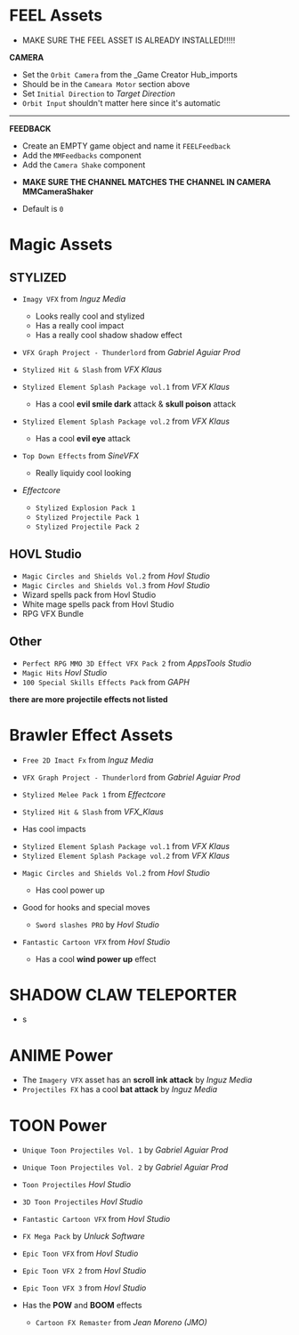 # FEEL Assets
 * MAKE SURE THE FEEL ASSET IS ALREADY INSTALLED!!!!!


**CAMERA**
+ Set the `Orbit Camera` from the _Game Creator Hub_imports
+ Should be in the `Cameara Motor` section above
+ Set `Initial Direction` to _Target Direction_
+ `Orbit Input` shouldn't matter here since it's automatic
  
- - - - - - - - - - - - - -

**FEEDBACK**
+ Create an EMPTY game object and name it `FEELFeedback`
+ Add the `MMFeedbacks` component
+ Add the `Camera Shake` component
 - **MAKE SURE THE CHANNEL MATCHES THE CHANNEL IN CAMERA MMCameraShaker**
  * Default is `0`



# Magic Assets

## STYLIZED
+ `Imagy VFX` from _Inguz Media_
  - Looks really cool and stylized
  - Has a really cool impact
  - Has a really cool shadow shadow effect

+ `VFX Graph Project - Thunderlord` from _Gabriel Aguiar Prod_

+ `Stylized Hit & Slash` from _VFX Klaus_
+ `Stylized Element Splash Package vol.1` from _VFX Klaus_
  - Has a cool **evil smile dark** attack & **skull poison** attack
+ `Stylized Element Splash Package vol.2` from _VFX Klaus_
  - Has a cool **evil eye** attack

+ `Top Down Effects` from _SineVFX_
  - Really liquidy cool looking

+ _Effectcore_
  - `Stylized Explosion Pack 1`
  - `Stylized Projectile Pack 1`
  - `Stylized Projectile Pack 2`


## HOVL Studio
 + `Magic Circles and Shields Vol.2` from _Hovl Studio_
 + `Magic Circles and Shields Vol.3` from _Hovl Studio_
 + Wizard spells pack from Hovl Studio
 + White mage spells pack from Hovl Studio
 + RPG VFX Bundle



## Other
+ `Perfect RPG MMO 3D Effect VFX Pack 2` from _AppsTools Studio_
+ `Magic Hits` _Hovl Studio_
+ `100 Special Skills Effects Pack` from _GAPH_

**there are more projectile effects not listed**


# Brawler Effect Assets

+ `Free 2D Imact Fx` from _Inguz Media_
+ `VFX Graph Project - Thunderlord` from _Gabriel Aguiar Prod_
+ `Stylized Melee Pack 1` from _Effectcore_
+ `Stylized Hit & Slash` from _VFX_Klaus_

+ Has cool impacts
 - `Stylized Element Splash Package vol.1` from _VFX Klaus_
 - `Stylized Element Splash Package vol.2` from _VFX Klaus_

+ `Magic Circles and Shields Vol.2` from _Hovl Studio_
  - Has cool power up
  
+ Good for hooks and special moves
  - `Sword slashes PRO` by _Hovl Studio_
  
+ `Fantastic Cartoon VFX` from _Hovl Studio_
  - Has a cool **wind power up** effect



# SHADOW CLAW TELEPORTER
* s

# ANIME Power

+ The `Imagery VFX` asset has an **scroll ink attack** by _Inguz Media_
+ `Projectiles FX` has a cool **bat attack** by _Inguz Media_



# TOON Power
+ `Unique Toon Projectiles Vol. 1` by _Gabriel Aguiar Prod_
+ `Unique Toon Projectiles Vol. 2` by _Gabriel Aguiar Prod_

+ `Toon Projectiles` _Hovl Studio_
+ `3D Toon Projectiles` _Hovl Studio_

+ `Fantastic Cartoon VFX` from _Hovl Studio_


+ `FX Mega Pack` by _Unluck Software_

+ `Epic Toon VFX`   from _Hovl Studio_
+ `Epic Toon VFX 2` from _Hovl Studio_
+ `Epic Toon VFX 3` from _Hovl Studio_

+ Has the **POW** and **BOOM** effects
  - `Cartoon FX Remaster` from _Jean Moreno (JMO)_

